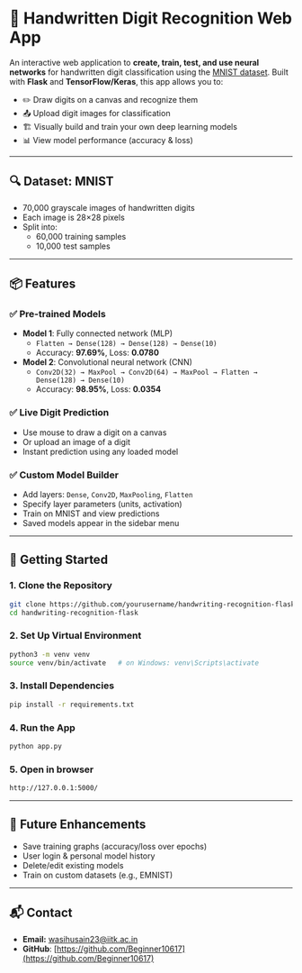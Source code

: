 # 🧠 Handwritten Digit Recognition Web App

An interactive web application to **create, train, test, and use neural networks** for handwritten digit classification using the [MNIST dataset](http://yann.lecun.com/exdb/mnist/). Built with **Flask** and **TensorFlow/Keras**, this app allows you to:

- ✏️ Draw digits on a canvas and recognize them
- 📤 Upload digit images for classification
- 🏗️ Visually build and train your own deep learning models
- 📊 View model performance (accuracy & loss)

---

## 🔍 Dataset: MNIST

- 70,000 grayscale images of handwritten digits
- Each image is 28×28 pixels
- Split into:
  - 60,000 training samples
  - 10,000 test samples

---

## 📦 Features

### ✅ Pre-trained Models
- **Model 1**: Fully connected network (MLP)
  - `Flatten → Dense(128) → Dense(128) → Dense(10)`
  - Accuracy: **97.69%**, Loss: **0.0780**
- **Model 2**: Convolutional neural network (CNN)
  - `Conv2D(32) → MaxPool → Conv2D(64) → MaxPool → Flatten → Dense(128) → Dense(10)`
  - Accuracy: **98.95%**, Loss: **0.0354**

### ✅ Live Digit Prediction
- Use mouse to draw a digit on a canvas
- Or upload an image of a digit
- Instant prediction using any loaded model

### ✅ Custom Model Builder
- Add layers: `Dense`, `Conv2D`, `MaxPooling`, `Flatten`
- Specify layer parameters (units, activation)
- Train on MNIST and view predictions
- Saved models appear in the sidebar menu

---

## 🚀 Getting Started

### 1. Clone the Repository
```bash
git clone https://github.com/yourusername/handwriting-recognition-flask.git
cd handwriting-recognition-flask
```

### 2. Set Up Virtual Environment
```bash
python3 -m venv venv
source venv/bin/activate   # on Windows: venv\Scripts\activate
```

### 3. Install Dependencies
```bash
pip install -r requirements.txt
```

### 4. Run the App
```bash
python app.py
```

### 5. Open in browser
```bash
http://127.0.0.1:5000/
```

---
## 🧠 Future Enhancements

- Save training graphs (accuracy/loss over epochs)
- User login & personal model history
- Delete/edit existing models
- Train on custom datasets (e.g., EMNIST)

---

## 📬 Contact

- **Email:** wasihusain23@iitk.ac.in
- **GitHub**: [https://github.com/Beginner10617](https://github.com/Beginner10617)
